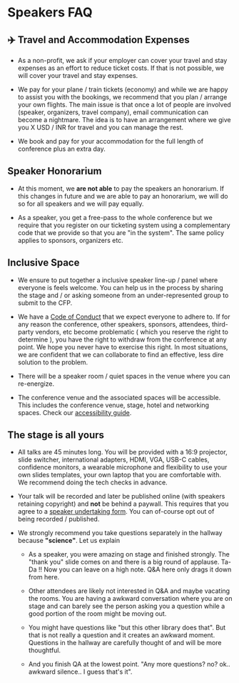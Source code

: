 # Speakers FAQ

## :airplane: Travel and Accommodation Expenses

- As a non-profit, we ask if your employer can cover your travel and stay expenses as an effort to reduce ticket costs. If that is not possible, we will cover your travel and stay expenses.

- We pay for your plane / train tickets (economy) and while we are happy to assist you with the bookings, we recommend that you plan / arrange your own flights. The main issue is that once a lot of people are involved (speaker, organizers, travel company), email communication can become a nightmare. The idea is to have an arrangement where we give you X USD / INR for travel and you can manage the rest.

- We book and pay for your accommodation for the full length of conference plus an extra day.

## Speaker Honorarium

- At this moment, we **are not able** to pay the speakers an honorarium. If this changes in future and we are able to pay an honorarium, we will do so for all speakers and we will pay equally.

- As a speaker, you get a free-pass to the whole conference but we require that you register on our ticketing system using a complementary code that we provide so that you are "in the system". The same policy applies to sponsors, organizers etc.

## Inclusive Space

- We ensure to put together a inclusive speaker line-up / panel where everyone is feels welcome. You can help us in the process by sharing the stage and / or asking someone from an under-represented group to submit to the CFP.

- We have a [Code of Conduct](../CODE_OF_CONDUCT.md) that we expect everyone to adhere to. If for any reason the conference, other speakers, sponsors, attendees, third-party vendors, etc become problematic ( which you reserve the right to determine ), you have the right to withdraw from the conference at any point. We hope you never have to exercise this right. In most situations, we are confident that we can collaborate to find an effective, less dire solution to the problem.

- There will be a speaker room / quiet spaces in the venue where you can re-energize.

- The conference venue and the associated spaces will be accessible. This includes the conference venue, stage, hotel and networking spaces. Check our [accessibility guide](../general/ACCESSIBILITY.md).

## The stage is all yours

- All talks are 45 minutes long. You will be provided with a 16:9 projector, slide switcher, international adapters, HDMI, VGA, USB-C cables, confidence monitors, a wearable microphone and flexibility to use your own slides templates, your own laptop that you are comfortable with. We recommend doing the tech checks in advance.

- Your talk will be recorded and later be published online (with speakers retaining copyright) and **not** be behind a paywall. This requires that you agree to a [speaker undertaking form](./speaker-undertaking.md). You can of-course opt out of being recorded / published.

- We strongly recommend you take questions separately in the hallway because **"science"**. Let us explain

  - As a speaker, you were amazing on stage and finished strongly. The "thank you" slide comes on and there is a big round of applause. Ta-Da !! Now you can leave on a high note. Q&A here only drags it down from here.

  - Other attendees are likely not interested in Q&A and maybe vacating the rooms. You are having a awkward conversation where you are on stage and can barely see the person asking you a question while a good portion of the room might be moving out.
  
  - You might have questions like "but this other library does that". But that is not really a question and it creates an awkward moment. Questions in the hallway are carefully thought of and will be more thoughtful.

  - And you finish QA at the lowest point. "Any more questions? no? ok.. awkward silence.. I guess that's it".
